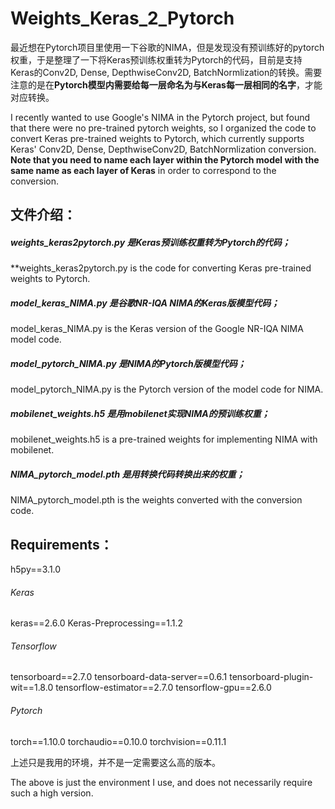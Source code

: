 # Weights_Keras_2_Pytorch

最近想在Pytorch项目里使用一下谷歌的NIMA，但是发现没有预训练好的pytorch权重，于是整理了一下将Keras预训练权重转为Pytorch的代码，目前是支持Keras的Conv2D, Dense, DepthwiseConv2D, BatchNormlization的转换。需要注意的是在**Pytorch模型内需要给每一层命名为与Keras每一层相同的名字**，才能对应转换。

I recently wanted to use Google's NIMA in the Pytorch project, but found that there were no pre-trained pytorch weights, so I organized the code to convert Keras pre-trained weights to Pytorch, which currently supports Keras' Conv2D, Dense, DepthwiseConv2D, BatchNormlization conversion. **Note that you need to name each layer within the Pytorch model with the same name as each layer of Keras** in order to correspond to the conversion.

## 文件介绍：

##### weights_keras2pytorch.py 是Keras预训练权重转为Pytorch的代码；

**weights_keras2pytorch.py is the code for converting Keras pre-trained weights to Pytorch.



##### model_keras_NIMA.py 是谷歌NR-IQA NIMA的Keras版模型代码；

model_keras_NIMA.py is the Keras version of the Google NR-IQA NIMA model code.



##### model_pytorch_NIMA.py 是NIMA的Pytorch版模型代码；

model_pytorch_NIMA.py is the Pytorch version of the model code for NIMA.



##### mobilenet_weights.h5 是用mobilenet实现NIMA的预训练权重；

mobilenet_weights.h5 is a pre-trained weights for implementing NIMA with mobilenet.



##### NIMA_pytorch_model.pth 是用转换代码转换出来的权重；

NIMA_pytorch_model.pth is the weights converted with the conversion code.



## Requirements：

h5py==3.1.0

###### Keras

keras==2.6.0
Keras-Preprocessing==1.1.2

###### Tensorflow

tensorboard==2.7.0
tensorboard-data-server==0.6.1
tensorboard-plugin-wit==1.8.0
tensorflow-estimator==2.7.0
tensorflow-gpu==2.6.0

###### Pytorch

torch==1.10.0
torchaudio==0.10.0
torchvision==0.11.1



上述只是我用的环境，并不是一定需要这么高的版本。

The above is just the environment I use, and does not necessarily require such a high version.
